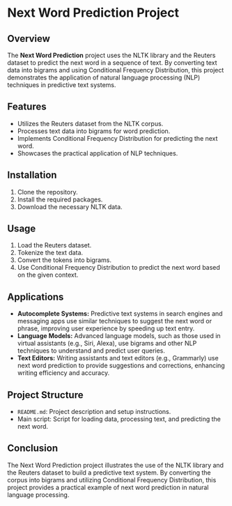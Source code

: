 # Next Word Prediction Project

## Overview

The **Next Word Prediction** project uses the NLTK library and the Reuters dataset to predict the next word in a sequence of text. By converting text data into bigrams and using Conditional Frequency Distribution, this project demonstrates the application of natural language processing (NLP) techniques in predictive text systems.

## Features

- Utilizes the Reuters dataset from the NLTK corpus.
- Processes text data into bigrams for word prediction.
- Implements Conditional Frequency Distribution for predicting the next word.
- Showcases the practical application of NLP techniques.

## Installation

1. Clone the repository.
2. Install the required packages.
3. Download the necessary NLTK data.

## Usage

1. Load the Reuters dataset.
2. Tokenize the text data.
3. Convert the tokens into bigrams.
4. Use Conditional Frequency Distribution to predict the next word based on the given context.

## Applications

- **Autocomplete Systems:** Predictive text systems in search engines and messaging apps use similar techniques to suggest the next word or phrase, improving user experience by speeding up text entry.
- **Language Models:** Advanced language models, such as those used in virtual assistants (e.g., Siri, Alexa), use bigrams and other NLP techniques to understand and predict user queries.
- **Text Editors:** Writing assistants and text editors (e.g., Grammarly) use next word prediction to provide suggestions and corrections, enhancing writing efficiency and accuracy.

## Project Structure

- `README.md`: Project description and setup instructions.
- Main script: Script for loading data, processing text, and predicting the next word.

## Conclusion

The Next Word Prediction project illustrates the use of the NLTK library and the Reuters dataset to build a predictive text system. By converting the corpus into bigrams and utilizing Conditional Frequency Distribution, this project provides a practical example of next word prediction in natural language processing.
